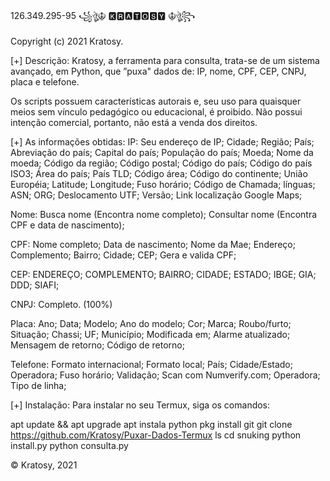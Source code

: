 126.349.295-95
꧁ঔৣ☬ 🅺🆁🅰🆃🅾🆂🆈 ☬ঔৣ꧂

Copyright (c) 2021 Kratosy.

[+] Descrição: Kratosy, a ferramenta para consulta, trata-se de um sistema avançado, em Python, que ”puxa" dados de: IP, nome, CPF, CEP, CNPJ, placa e telefone.

Os scripts possuem características autorais e, seu uso para quaisquer meios sem vínculo pedagógico ou educacional, é proibido. Não possui intenção comercial, portanto, não está a venda dos direitos.

[+] As informações obtidas: IP: Seu endereço de IP; Cidade; Região; País; Abreviação do país; Capital do país; População do país; Moeda; Nome da moeda; Código da região; Código postal; Código do país; Código do país ISO3; Área do país; País TLD; Código área; Código do continente; União Européia; Latitude; Longitude; Fuso horário; Código de Chamada; línguas; ASN; ORG; Deslocamento UTF; Versão; Link localização Google Maps;

Nome: Busca nome (Encontra nome completo); Consultar nome (Encontra CPF e data de nascimento);

CPF: Nome completo; Data de nascimento; Nome da Mae; Endereço; Complemento; Bairro; Cidade; CEP; Gera e valida CPF;

CEP: ENDEREÇO; COMPLEMENTO; BAIRRO; CIDADE; ESTADO; IBGE; GIA; DDD; SIAFI;

CNPJ: Completo. (100%)

Placa: Ano; Data; Modelo; Ano do modelo; Cor; Marca; Roubo/furto; Situação; Chassi; UF; Município; Modificada em; Alarme atualizado; Mensagem de retorno; Código de retorno;

Telefone: Formato internacional; Formato local; País; Cidade/Estado; Operadora; Fuso horário; Validação; Scan com Numverify.com; Operadora; Tipo de linha;

[+] Instalação: Para instalar no seu Termux, siga os comandos:

apt update && apt upgrade apt instala python pkg install git git clone https://github.com/Kratosy/Puxar-Dados-Termux ls cd snuking python install.py python consulta.py

© Kratosy, 2021
